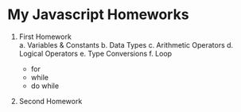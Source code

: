 # My Javascript Homeworks
1. First Homework <br />
    a. Variables & Constants
    b. Data Types
    c. Arithmetic Operators
    d. Logical Operators
    e. Type Conversions
    f. Loop
      * for
      * while
      * do while

2. Second Homework
    

      
